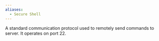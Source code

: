 ```yaml
---
aliases:
  - Secure Shell
---
```

A standard communication protocol used to remotely send commands to server.
It operates on port 22.
